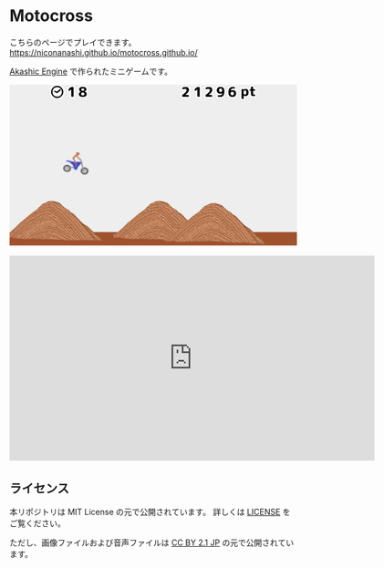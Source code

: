 # Motocross

こちらのページでプレイできます。
 https://niconanashi.github.io/motocross.github.io/


[Akashic Engine](https://akashic-games.github.io/) で作られたミニゲームです。

![スクリーンショット](./screenshot.png)
<iframe width="640" height="360" src="https://niconanashi.github.io/motocross.github.io/" frameborder="0" title="kumatest" ></iframe>



## ライセンス

本リポジトリは MIT License の元で公開されています。
詳しくは [LICENSE](./LICENSE) をご覧ください。

ただし、画像ファイルおよび音声ファイルは
[CC BY 2.1 JP](https://creativecommons.org/licenses/by/2.1/jp/) の元で公開されています。
